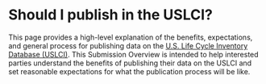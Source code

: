 # Should I publish in the USLCI?

This page provides a high-level explanation of the benefits, expectations, and general process for publishing data on the [U.S. Life Cycle Inventory Database (USLCI)][uslci-web]. This Submission Overview is intended to help interested parties understand the benefits of publishing their data on the USLCI and set reasonable expectations for what the publication process will be like.

[uslci-web]: https://uslci.lcacommons.gov/uslci/search
